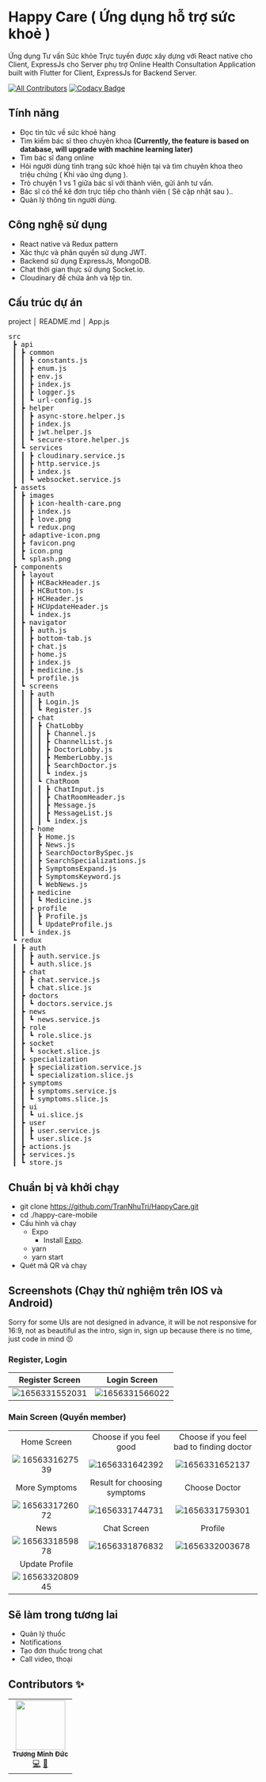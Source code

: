 # Happy Care ( Ứng dụng hỗ trợ sức khoẻ )

Ứng dụng Tư vấn Sức khỏe Trực tuyến được xây dựng với React native cho Client, ExpressJs cho Server phụ trợ Online Health Consultation Application built with Flutter for Client, ExpressJs for Backend Server.

[![All Contributors](https://img.shields.io/badge/all_contributors-1-orange.svg?style=flat-square)](#contributors-)
[![Codacy Badge](https://app.codacy.com/project/badge/Grade/6ade1e4b31d343f7863ddf652c17d7be)](https://www.codacy.com/gh/komkat-studio/happy-care-mobile/dashboard?utm_source=github.com&utm_medium=referral&utm_content=komkat-studio/happy-care-mobile&utm_campaign=Badge_Grade)

## Tính năng

- Đọc tin tức về sức khoẻ hàng
- Tìm kiếm bác sĩ theo chuyên khoa **(Currently, the feature is based on database, will upgrade with machine learning later)**
- Tìm bác sĩ đang online
- Hỏi người dùng tình trạng sức khoẻ hiện tại và tìm chuyên khoa theo triệu chứng ( Khi vào ứng dụng ).
- Trò chuyện 1 vs 1 giữa bác sĩ với thành viên, gửi ảnh tư vấn.
- Bác sĩ có thể kê đơn trực tiếp cho thành viên ( Sẽ cập nhật sau )..
- Quản lý thông tin người dùng.

## Công nghệ sử dụng

- React native và Redux pattern
- Xác thực và phân quyền sử dụng JWT.
- Backend sử dụng ExpressJs, MongoDB.
- Chat thời gian thực sử dụng Socket.io.
- Cloudinary để chứa ảnh và tệp tin.

## Cấu trúc dự án

project
│   README.md
│   App.js

<pre id="tree-panel"><bold>src</bold><br/> ┣ api<br/> ┃ ┣ common<br/> ┃ ┃ ┣ constants.js<br/> ┃ ┃ ┣ enum.js<br/> ┃ ┃ ┣ env.js<br/> ┃ ┃ ┣ index.js<br/> ┃ ┃ ┣ logger.js<br/> ┃ ┃ ┗ url-config.js<br/> ┃ ┣ helper<br/> ┃ ┃ ┣ async-store.helper.js<br/> ┃ ┃ ┣ index.js<br/> ┃ ┃ ┣ jwt.helper.js<br/> ┃ ┃ ┗ secure-store.helper.js<br/> ┃ ┗ services<br/> ┃ ┃ ┣ cloudinary.service.js<br/> ┃ ┃ ┣ http.service.js<br/> ┃ ┃ ┣ index.js<br/> ┃ ┃ ┗ websocket.service.js<br/> ┣ assets<br/> ┃ ┣ images<br/> ┃ ┃ ┣ icon-health-care.png<br/> ┃ ┃ ┣ index.js<br/> ┃ ┃ ┣ love.png<br/> ┃ ┃ ┗ redux.png<br/> ┃ ┣ adaptive-icon.png<br/> ┃ ┣ favicon.png<br/> ┃ ┣ icon.png<br/> ┃ ┗ splash.png<br/> ┣ components<br/> ┃ ┣ layout<br/> ┃ ┃ ┣ HCBackHeader.js<br/> ┃ ┃ ┣ HCButton.js<br/> ┃ ┃ ┣ HCHeader.js<br/> ┃ ┃ ┣ HCUpdateHeader.js<br/> ┃ ┃ ┗ index.js<br/> ┃ ┣ navigator<br/> ┃ ┃ ┣ auth.js<br/> ┃ ┃ ┣ bottom-tab.js<br/> ┃ ┃ ┣ chat.js<br/> ┃ ┃ ┣ home.js<br/> ┃ ┃ ┣ index.js<br/> ┃ ┃ ┣ medicine.js<br/> ┃ ┃ ┗ profile.js<br/> ┃ ┗ screens<br/> ┃ ┃ ┣ auth<br/> ┃ ┃ ┃ ┣ Login.js<br/> ┃ ┃ ┃ ┗ Register.js<br/> ┃ ┃ ┣ chat<br/> ┃ ┃ ┃ ┣ ChatLobby<br/> ┃ ┃ ┃ ┃ ┣ Channel.js<br/> ┃ ┃ ┃ ┃ ┣ ChannelList.js<br/> ┃ ┃ ┃ ┃ ┣ DoctorLobby.js<br/> ┃ ┃ ┃ ┃ ┣ MemberLobby.js<br/> ┃ ┃ ┃ ┃ ┣ SearchDoctor.js<br/> ┃ ┃ ┃ ┃ ┗ index.js<br/> ┃ ┃ ┃ ┗ ChatRoom<br/> ┃ ┃ ┃ ┃ ┣ ChatInput.js<br/> ┃ ┃ ┃ ┃ ┣ ChatRoomHeader.js<br/> ┃ ┃ ┃ ┃ ┣ Message.js<br/> ┃ ┃ ┃ ┃ ┣ MessageList.js<br/> ┃ ┃ ┃ ┃ ┗ index.js<br/> ┃ ┃ ┣ home<br/> ┃ ┃ ┃ ┣ Home.js<br/> ┃ ┃ ┃ ┣ News.js<br/> ┃ ┃ ┃ ┣ SearchDoctorBySpec.js<br/> ┃ ┃ ┃ ┣ SearchSpecializations.js<br/> ┃ ┃ ┃ ┣ SymptomsExpand.js<br/> ┃ ┃ ┃ ┣ SymptomsKeyword.js<br/> ┃ ┃ ┃ ┗ WebNews.js<br/> ┃ ┃ ┣ medicine<br/> ┃ ┃ ┃ ┗ Medicine.js<br/> ┃ ┃ ┣ profile<br/> ┃ ┃ ┃ ┣ Profile.js<br/> ┃ ┃ ┃ ┗ UpdateProfile.js<br/> ┃ ┃ ┗ index.js<br/> ┗ redux<br/> ┃ ┣ auth<br/> ┃ ┃ ┣ auth.service.js<br/> ┃ ┃ ┗ auth.slice.js<br/> ┃ ┣ chat<br/> ┃ ┃ ┣ chat.service.js<br/> ┃ ┃ ┗ chat.slice.js<br/> ┃ ┣ doctors<br/> ┃ ┃ ┗ doctors.service.js<br/> ┃ ┣ news<br/> ┃ ┃ ┗ news.service.js<br/> ┃ ┣ role<br/> ┃ ┃ ┗ role.slice.js<br/> ┃ ┣ socket<br/> ┃ ┃ ┗ socket.slice.js<br/> ┃ ┣ specialization<br/> ┃ ┃ ┣ specialization.service.js<br/> ┃ ┃ ┗ specialization.slice.js<br/> ┃ ┣ symptoms<br/> ┃ ┃ ┣ symptoms.service.js<br/> ┃ ┃ ┗ symptoms.slice.js<br/> ┃ ┣ ui<br/> ┃ ┃ ┗ ui.slice.js<br/> ┃ ┣ user<br/> ┃ ┃ ┣ user.service.js<br/> ┃ ┃ ┗ user.slice.js<br/> ┃ ┣ actions.js<br/> ┃ ┣ services.js<br/> ┃ ┗ store.js</pre>

## Chuẩn bị và khởi chạy

- git clone https://github.com/TranNhuTri/HappyCare.git
- cd ./happy-care-mobile
- Cấu hình và chạy
  - Expo
    - Install [Expo](https://expo.dev/).
  - yarn
  - yarn start
- Quét mã QR và chạy

## Screenshots (Chạy thử nghiệm trên IOS và Android)

Sorry for some UIs are not designed in advance, it will be not responsive for 16:9, not as beautiful as the intro, sign in, sign up because there is no time, just code in mind 😣

### Register, Login

|                Register Screen                |                  Login Screen                  |
| :--------------------------------------------: | :--------------------------------------------: |
| ![1656331552031](image/README/1656331552031.png) | ![1656331566022](image/README/1656331566022.png) |

### Main Screen (Quyền member)

|                                                |                                                |                                                |
| :--------------------------------------------: | :--------------------------------------------: | :--------------------------------------------: |
|                  Home Screen                  |            Choose if you feel good            |    Choose if you feel bad to finding doctor    |
| ![1656331627539](image/README/1656331627539.png) | ![1656331642392](image/README/1656331642392.png) | ![1656331652137](image/README/1656331652137.png) |
|                 More Symptoms                 |          Result for choosing symptoms          |                 Choose Doctor                 |
| ![1656331726072](image/README/1656331726072.png) | ![1656331744731](image/README/1656331744731.png) | ![1656331759301](image/README/1656331759301.png) |
|                      News                      |                  Chat Screen                  |                    Profile                    |
| ![1656331859878](image/README/1656331859878.png) | ![1656331876832](image/README/1656331876832.png) | ![1656332003678](image/README/1656332003678.png) |
|                 Update Profile                 |                                                |                                                |
| ![1656332080945](image/README/1656332080945.png) |                                                |                                                |

## Sẽ làm trong tương lai

- Quản lý thuốc
- Notifications
- Tạo đơn thuốc trong chat
- Call video, thoại

## Contributors ✨

<!-- ALL-CONTRIBUTORS-LIST:START - Do not remove or modify this section -->

<!-- prettier-ignore-start -->

<!-- markdownlint-disable -->

<table>
  <tr>
    <td align="center"><img src="https://cdn-icons-png.flaticon.com/512/3437/3437364.png" width="100px;" alt=""/><br /><sub><b>Trương Minh Đức</b></sub></a><br /><a href="https://github.com/komkat-studio/happy-care-mobile/commits?author=dungngminh" title="Code">💻</a> <a href="https://github.com/komkat-studio/happy-care-mobile/commits?author=dungngminh" title="Documentation">📖</a>
  </tr>
</table>

<!-- markdownlint-restore -->

<!-- prettier-ignore-end -->

<!-- ALL-CONTRIBUTORS-LIST:END -->
